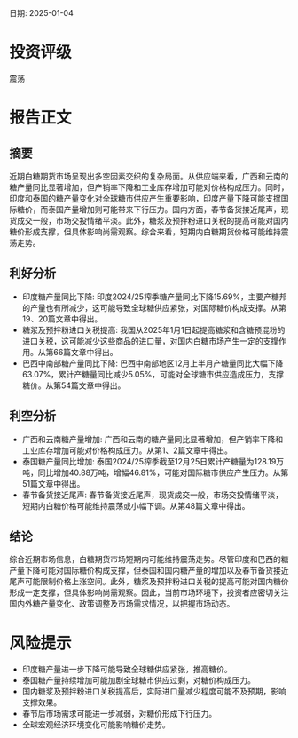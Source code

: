 
日期: 2025-01-04

# 投资评级

震荡

# 报告正文

## 摘要

近期白糖期货市场呈现出多空因素交织的复杂局面。从供应端来看，广西和云南的糖产量同比显著增加，但产销率下降和工业库存增加可能对价格构成压力。同时，印度和泰国的糖产量变化对全球糖市供应产生重要影响，印度产量下降可能支撑国际糖价，而泰国产量增加则可能带来下行压力。国内方面，春节备货接近尾声，现货成交一般，市场交投情绪平淡。此外，糖浆及预拌粉进口关税的提高可能对国内糖价形成支撑，但具体影响尚需观察。综合来看，短期内白糖期货价格可能维持震荡走势。

## 利好分析

* 印度糖产量同比下降: 印度2024/25榨季糖产量同比下降15.69%，主要产糖邦的产量也有所减少，这可能导致全球糖供应紧张，对国际糖价构成支撑。从第19、20篇文章中得出。
* 糖浆及预拌粉进口关税提高: 我国从2025年1月1日起提高糖浆和含糖预混粉的进口关税，这可能减少这些商品的进口量，对国内白糖市场产生一定的支撑作用。从第66篇文章中得出。
* 巴西中南部糖产量同比下降: 巴西中南部地区12月上半月产糖量同比大幅下降63.07%，累计产糖量同比减少5.05%，可能对全球糖市供应造成压力，支撑糖价。从第54篇文章中得出。

## 利空分析

* 广西和云南糖产量增加: 广西和云南的糖产量同比显著增加，但产销率下降和工业库存增加可能对价格构成压力。从第1、2篇文章中得出。
* 泰国糖产量同比增加: 泰国2024/25榨季截至12月25日累计产糖量为128.19万吨，同比增加40.88万吨，增幅46.81%，可能对国际糖市供应产生压力。从第51篇文章中得出。
* 春节备货接近尾声: 春节备货接近尾声，现货成交一般，市场交投情绪平淡，短期内白糖价格可能维持震荡或小幅下调。从第48篇文章中得出。

## 结论

综合近期市场信息，白糖期货市场短期内可能维持震荡走势。尽管印度和巴西的糖产量下降可能对国际糖价构成支撑，但泰国和国内糖产量的增加以及春节备货接近尾声可能限制价格上涨空间。此外，糖浆及预拌粉进口关税的提高可能对国内糖价形成一定支撑，但具体影响尚需观察。因此，当前市场环境下，投资者应密切关注国内外糖产量变化、政策调整及市场需求情况，以把握市场动态。

# 风险提示

* 印度糖产量进一步下降可能导致全球糖供应紧张，推高糖价。
* 泰国糖产量持续增加可能加剧全球糖市供应过剩，对糖价构成压力。
* 国内糖浆及预拌粉进口关税提高后，实际进口量减少程度可能不及预期，影响支撑效果。
* 春节后市场需求可能进一步减弱，对糖价形成下行压力。
* 全球宏观经济环境变化可能影响糖价走势。
